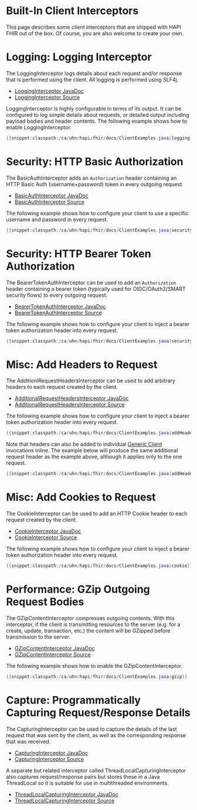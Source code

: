 # Built-In Client Interceptors

This page describes some client interceptors that are shipped with HAPI FHIR out of the box. Of course, you are also welcome to create your own.

<a name="logging_interceptor"/>

# Logging: Logging Interceptor

The LoggingInterceptor logs details about each request and/or response that is performed using the client. All logging is performed using SLF4j.

* [LoggingInterceptor JavaDoc](/apidocs/hapi-fhir-client/ca/uhn/fhir/rest/client/interceptor/LoggingInterceptor.html)
* [LoggingInterceptor Source](https://github.com/jamesagnew/hapi-fhir/blob/master/hapi-fhir-client/src/main/java/ca/uhn/fhir/rest/client/interceptor/LoggingInterceptor.java)

LoggingInterceptor is highly configurable in terms of its output. It can be configured to log simple details about requests, or detailed output including payload bodies and header contents. The following example shows how to enable LoggingInterceptor. 

```java
{{snippet:classpath:/ca/uhn/hapi/fhir/docs/ClientExamples.java|logging}}
```

# Security: HTTP Basic Authorization

The BasicAuthInterceptor adds an `Authorization` header containing an HTTP Basic Auth (username+password) token in every outgoing request.

* [BasicAuthInterceptor JavaDoc](/apidocs/hapi-fhir-client/ca/uhn/fhir/rest/client/interceptor/BasicAuthInterceptor.html)
* [BasicAuthInterceptor Source](https://github.com/jamesagnew/hapi-fhir/blob/master/hapi-fhir-client/src/main/java/ca/uhn/fhir/rest/client/interceptor/BasicAuthInterceptor.java)

The following example shows how to configure your client to	use a specific username and password in every request.

```java
{{snippet:classpath:/ca/uhn/hapi/fhir/docs/ClientExamples.java|security}}
```

# Security: HTTP Bearer Token Authorization

The BearerTokenAuthInterceptor can be used to add an `Authorization` header containing a bearer token (typically used for OIDC/OAuth2/SMART security flows) to every outgoing request.

* [BearerTokenAuthInterceptor JavaDoc](/apidocs/hapi-fhir-client/ca/uhn/fhir/rest/client/interceptor/BearerTokenAuthInterceptor.html)
* [BearerTokenAuthInterceptor Source](https://github.com/jamesagnew/hapi-fhir/blob/master/hapi-fhir-client/src/main/java/ca/uhn/fhir/rest/client/interceptor/BearerTokenAuthInterceptor.java)

The following example shows how to configure your client to inject a bearer token authorization header into every request.

```java
{{snippet:classpath:/ca/uhn/hapi/fhir/docs/ClientExamples.java|securityBearer}}
```

# Misc: Add Headers to Request

The AdditionlRequestHeadersInterceptor can be used to add arbitrary headers to each request created by the client.

* [AdditionalRequestHeadersInterceptor JavaDoc](/apidocs/hapi-fhir-client/ca/uhn/fhir/rest/client/interceptor/AdditionalRequestHeadersInterceptor.html)
* [AdditionalRequestHeadersInterceptor Source](https://github.com/jamesagnew/hapi-fhir/blob/master/hapi-fhir-client/src/main/java/ca/uhn/fhir/rest/client/interceptor/AdditionalRequestHeadersInterceptor.java)

The following example shows how to configure your client to inject a bearer token authorization header into every request.

```java
{{snippet:classpath:/ca/uhn/hapi/fhir/docs/ClientExamples.java|addHeaders}}
```

Note that headers can also be added to individual [Generic Client](/docs/client/generic_client.html) invocations inline. The example below will produce the same additional request header as the example above, although it applies only to the one request. 

```java
{{snippet:classpath:/ca/uhn/hapi/fhir/docs/ClientExamples.java|addHeadersNoInterceptor}}
```

# Misc: Add Cookies to Request

The CookieInterceptor can be used to add an HTTP Cookie header to each request created by the client.

* [CookieInterceptor JavaDoc](/apidocs/hapi-fhir-client/ca/uhn/fhir/rest/client/interceptor/CookieInterceptor.html)
* [CookieInterceptor Source](https://github.com/jamesagnew/hapi-fhir/blob/master/hapi-fhir-client/src/main/java/ca/uhn/fhir/rest/client/interceptor/CookieInterceptor.java)

The following example shows how to configure your client to inject a bearer token authorization header into every request.

```java
{{snippet:classpath:/ca/uhn/hapi/fhir/docs/ClientExamples.java|cookie}}
```

# Performance: GZip Outgoing Request Bodies

The GZipContentInterceptor compresses outgoing contents. With this interceptor, if the client is transmitting resources to the server (e.g. for a create, update, transaction, etc.) the content will be GZipped before transmission to the server.

* [GZipContentInterceptor JavaDoc](/apidocs/hapi-fhir-client/ca/uhn/fhir/rest/client/apache/GZipContentInterceptor.html)
* [GZipContentInterceptor Source](https://github.com/jamesagnew/hapi-fhir/blob/master/hapi-fhir-client/src/main/java/ca/uhn/fhir/rest/client/apache/GZipContentInterceptor.java)

The following example shows how to enable the GZipContentInterceptor.

```java
{{snippet:classpath:/ca/uhn/hapi/fhir/docs/ClientExamples.java|gzip}}
```

# Capture: Programmatically Capturing Request/Response Details

The CapturingInterceptor can be used to capture the details of the last request that was sent by the client, as well as the corresponding response that was received. 

* [CapturingInterceptor JavaDoc](/apidocs/hapi-fhir-client/ca/uhn/fhir/rest/client/interceptor/CapturingInterceptor.html)
* [CapturingInterceptor Source](https://github.com/jamesagnew/hapi-fhir/blob/master/hapi-fhir-client/src/main/java/ca/uhn/fhir/rest/client/interceptor/CapturingInterceptor.java)

A separate but related interceptor called ThreadLocalCapturingInterceptor also captures request/response pairs but stores these in a Java ThreadLocal so it is suitable for use in multithreaded environments.  

* [ThreadLocalCapturingInterceptor JavaDoc](/apidocs/hapi-fhir-client/ca/uhn/fhir/rest/client/interceptor/ThreadLocalCapturingInterceptor.html)
* [ThreadLocalCapturingInterceptor Source](https://github.com/jamesagnew/hapi-fhir/blob/master/hapi-fhir-client/src/main/java/ca/uhn/fhir/rest/client/interceptor/ThreadLocalCapturingInterceptor.java)

